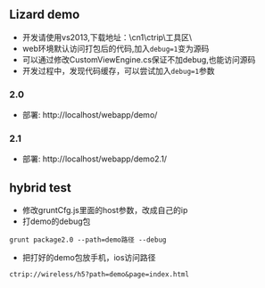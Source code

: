 ## Lizard demo
* 开发请使用vs2013,下载地址：\\cn1\ctrip\工具区\
* web环境默认访问打包后的代码,加入`debug=1`变为源码
* 可以通过修改CustomViewEngine.cs保证不加debug,也能访问源码
* 开发过程中，发现代码缓存，可以尝试加入`debug=1`参数

### 2.0
* 部署: http://localhost/webapp/demo/

### 2.1
* 部署: http://localhost/webapp/demo2.1/

## hybrid test
* 修改gruntCfg.js里面的host参数，改成自己的ip
* 打demo的debug包
```
grunt package2.0 --path=demo路径 --debug
```
* 把打好的demo包放手机，ios访问路径
```
ctrip://wireless/h5?path=demo&page=index.html
```